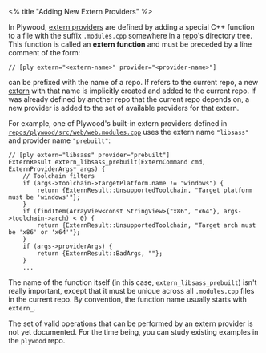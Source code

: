 <% title "Adding New Extern Providers" %>

In Plywood, [extern providers](KeyConcepts#extern-providers) are defined by adding a special C++ function to a file with the suffix `.modules.cpp` somewhere in a [repo](KeyConcepts#repos)'s directory tree. This function is called an **extern function** and must be preceded by a line comment of the form:

    // [ply extern="<extern-name>" provider="<provider-name>"]

_<extern-name>_ can be prefixed with the name of a repo. If _<extern-name>_ refers to the current repo, a new [extern](KeyConcepts#externs) with that name is implicitly created and added to the current repo. If _<extern-name>_ was already defined by another repo that the current repo depends on, a new provider is added to the set of available providers for that extern.

For example, one of Plywood's built-in extern providers defined in [`repos/plywood/src/web/web.modules.cpp`](https://github.com/arc80/plywood/blob/main/repos/plywood/src/web/web.modules.cpp) uses the extern name `"libsass"` and provider name `"prebuilt"`:

    // [ply extern="libsass" provider="prebuilt"]
    ExternResult extern_libsass_prebuilt(ExternCommand cmd, ExternProviderArgs* args) {
        // Toolchain filters
        if (args->toolchain->targetPlatform.name != "windows") {
            return {ExternResult::UnsupportedToolchain, "Target platform must be 'windows'"};
        }
        if (findItem(ArrayView<const StringView>{"x86", "x64"}, args->toolchain->arch) < 0) {
            return {ExternResult::UnsupportedToolchain, "Target arch must be 'x86' or 'x64'"};
        }
        if (args->providerArgs) {
            return {ExternResult::BadArgs, ""};
        }
        ...

The name of the function itself (in this case, `extern_libsass_prebuilt`) isn't really important, except that it must be unique across all `.modules.cpp` files in the current repo. By convention, the function name usually starts with `extern_`.

The set of valid operations that can be performed by an extern provider is not yet documented. For the time being, you can study existing examples in the `plywood` repo.
